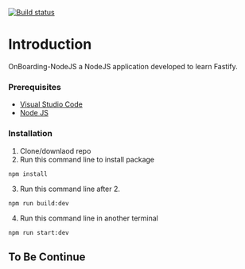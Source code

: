 [![Build status](https://dev.azure.com/bonsir/On-Boarding%20Ecom/_apis/build/status/On-Boarding%20Ecom-Docker%20container-CI)](https://dev.azure.com/bonsir/On-Boarding%20Ecom/_build/latest?definitionId=-1)
# Introduction
OnBoarding-NodeJS a NodeJS application developed to learn Fastify.

### Prerequisites
* [Visual Studio Code](https://code.visualstudio.com/)
* [Node JS](https://nodejs.org/en/)

### Installation
1. Clone/downlaod repo
2. Run this command line to install package
```
npm install
```
3. Run this command line after 2.
```
npm run build:dev
```
4. Run this command line in another terminal
```
npm run start:dev
```

## To Be Continue 
